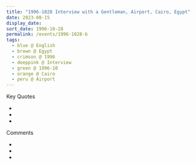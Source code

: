 ```yaml
---
title: "1996-1028 Interview with a Gentleman, Airport, Cairo, Egypt"
date: 2023-08-15
display_date: 
sort_date: 1996-10-28
permalink: /events/1996-1028-b
tags:
  - blue @ English
  - brown @ Egypt
  - crimson @ 1996
  - deeppink @ Interview
  - green @ 1996-10
  - orange @ Cairo
  - peru @ Airport
---
```


<div class="main">
  <div class="wave-list">
    <div class="title">
      <div class="text" style="--color: green">
        Key Quotes
      </div>
    </div>
    <ul class="list">
        <li class="item" data-color-BlanchedAlmond>
        </li>
        <li class="item" style="--color: Lavender">
        </li>
        <li class="item" style="--color: BlanchedAlmond">
        </li>
      </ul>
  </div>
</div>

<div class="main">
  <div class="wave-list">
    <div class="title">
      <div class="text" style="--color: green">
        Comments
      </div>
    </div>
    <ul class="list">
        <li class="item" data-color-Ivory>
        </li>
        <li class="item" style="--color: PaleTurquiose">
        </li>
        <li class="item" style="--color: Ivory">
        </li>
      </ul>
  </div>
</div>